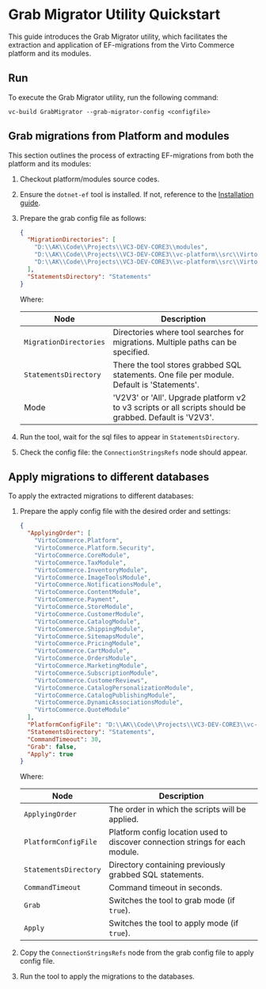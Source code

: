 # Grab Migrator Utility Quickstart

This guide introduces the Grab Migrator utility, which facilitates the extraction and application of EF-migrations from the Virto Commerce platform and its modules.

## Run

To execute the Grab Migrator utility, run the following command:

```
vc-build GrabMigrator --grab-migrator-config <configfile>
```

## Grab migrations from Platform and modules

This section outlines the process of extracting EF-migrations from both the platform and its modules:

1. Checkout platform/modules source codes.
1. Ensure the `dotnet-ef` tool is installed. If not, reference to the [Installation guide](https://docs.microsoft.com/en-us/ef/core/miscellaneous/cli/dotnet).
1. Prepare the grab config file as follows:

    ``` json
    {
      "MigrationDirectories": [
        "D:\\AK\\Code\\Projects\\VC3-DEV-CORE3\\modules",
        "D:\\AK\\Code\\Projects\\VC3-DEV-CORE3\\vc-platform\\src\\VirtoCommerce.Platform.Data",
        "D:\\AK\\Code\\Projects\\VC3-DEV-CORE3\\vc-platform\\src\\VirtoCommerce.Platform.Security"
      ],
      "StatementsDirectory": "Statements"
    }
    ```
    
    Where:

    | Node                      | Description                                                                                               |
    | ------------------------- | --------------------------------------------------------------------------------------------------------- |
    | `MigrationDirectories`    | Directories where tool searches for migrations. Multiple paths can be specified.                          |   
    | `StatementsDirectory`     | There the tool stores grabbed SQL statements. One file per module. Default is 'Statements'.               |
    | Mode                      | 'V2V3' or 'All'. Upgrade platform v2 to v3 scripts or all scripts should be grabbed. Default is 'V2V3'.   |

1. Run the tool, wait for the sql files to appear in `StatementsDirectory`.
1. Check the config file: the `ConnectionStringsRefs` node should appear.


## Apply migrations to different databases

To apply the extracted migrations to different databases:

1. Prepare the apply config file with the desired order and settings:

    ``` json
    {
      "ApplyingOrder": [
        "VirtoCommerce.Platform",
        "VirtoCommerce.Platform.Security",
        "VirtoCommerce.CoreModule",
        "VirtoCommerce.TaxModule",
        "VirtoCommerce.InventoryModule",
        "VirtoCommerce.ImageToolsModule",
        "VirtoCommerce.NotificationsModule",
        "VirtoCommerce.ContentModule",
        "VirtoCommerce.Payment",
        "VirtoCommerce.StoreModule",
        "VirtoCommerce.CustomerModule",
        "VirtoCommerce.CatalogModule",
        "VirtoCommerce.ShippingModule",
        "VirtoCommerce.SitemapsModule",
        "VirtoCommerce.PricingModule",
        "VirtoCommerce.CartModule",
        "VirtoCommerce.OrdersModule",
        "VirtoCommerce.MarketingModule",
        "VirtoCommerce.SubscriptionModule",
        "VirtoCommerce.CustomerReviews",
        "VirtoCommerce.CatalogPersonalizationModule",
        "VirtoCommerce.CatalogPublishingModule",
        "VirtoCommerce.DynamicAssociationsModule",
        "VirtoCommerce.QuoteModule"
      ],
      "PlatformConfigFile": "D:\\AK\\Code\\Projects\\VC3-DEV-CORE3\\vc-platform\\src\\VirtoCommerce.Platform.Web\\appsettings.json",
      "StatementsDirectory": "Statements",
      "CommandTimeout": 30,
      "Grab": false,
      "Apply": true
    }
    ```

    Where:

    | Node                  | Description                                                                                 |
    | --------------------- | ------------------------------------------------------------------------------------------- |
    | `ApplyingOrder`       | The order in which the scripts will be applied.                                             |
    | `PlatformConfigFile`  | Platform config location used to discover connection strings for each module.               |
    | `StatementsDirectory` | Directory containing previously grabbed SQL statements.                                     |
    | `CommandTimeout`      | Command timeout in seconds.                                                                 |
    | `Grab`                | Switches the tool to grab mode (if `true`).                                                   |
    | `Apply`               | Switches the tool to apply mode (if `true`).                                                  |

1. Copy the `ConnectionStringsRefs` node from the grab config file to apply config file.
1. Run the tool to apply the migrations to the databases.
